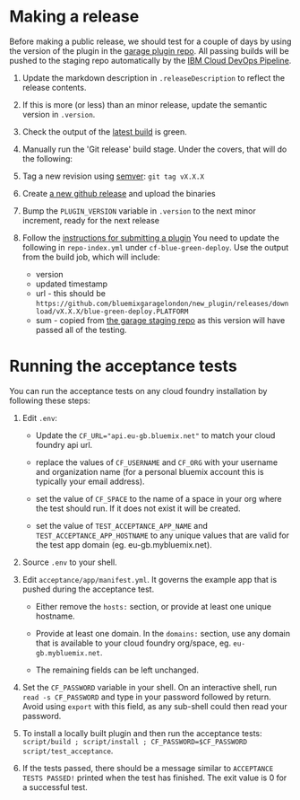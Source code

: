 # Making a release

Before making a public release, we should test for a couple of days by using the version of the plugin in 
the [garage plugin repo](https://garage-cf-plugins.eu-gb.mybluemix.net/list).
All passing builds will be pushed to the staging repo automatically by the [IBM Cloud DevOps Pipeline](https://console.bluemix.net/devops/pipelines/4e5bb6ac-762d-42aa-abe1-71beabeafbb1?env_id=ibm:yp:us-south).

1. Update the markdown description in `.releaseDescription` to reflect the release contents.

1. If this is more (or less) than an minor release, update the semantic version in `.version`.

1. Check the output of the [latest build](https://console.ng.bluemix.net/devops/pipelines/4e5bb6ac-762d-42aa-abe1-71beabeafbb1) is green.

1. Manually run the 'Git release' build stage. Under the covers, that will do the following: 

11. Tag a new revision using [semver](http://semver.org): `git tag vX.X.X`

11. Create [a new github release](https://github.com/bluemixgaragelondon/cf-blue-green-deploy/releases/new) and upload the binaries

11. Bump the `PLUGIN_VERSION` variable in `.version` to the next minor increment, ready for the next release

1. Follow the [instructions for submitting a plugin](https://github.com/cloudfoundry-incubator/cli-plugin-repo#submitting-plugins)
   You need to update the following in `repo-index.yml` under `cf-blue-green-deploy`. Use the output from the build job, which will include:

   * version
   * updated timestamp
   * url - this should be `https://github.com/bluemixgaragelondon/new_plugin/releases/download/vX.X.X/blue-green-deploy.PLATFORM`
   * sum - copied from [the garage staging repo](https://garage-cf-plugins.eu-gb.mybluemix.net/list) as this version will have passed all of the testing.

# Running the acceptance tests

You can run the acceptance tests on any cloud foundry installation by following these steps:

1. Edit `.env`:

   * Update the `CF_URL="api.eu-gb.bluemix.net"` to match your cloud foundry api url.

   * replace the values of `CF_USERNAME` and `CF_ORG` with your username and organization name (for a personal bluemix account this is typically your email address).

   * set the value of `CF_SPACE` to the name of a space in your org where the test should run. If it does not exist it will be created.

   * set the value of `TEST_ACCEPTANCE_APP_NAME` and `TEST_ACCEPTANCE_APP_HOSTNAME` to any unique values that are valid for the test app domain (eg. eu-gb.mybluemix.net).

1. Source `.env` to your shell.

1. Edit `acceptance/app/manifest.yml`. It governs the example app that is pushed during the acceptance test.

   * Either remove the `hosts:` section, or provide at least one unique hostname.

   * Provide at least one domain. In the `domains:` section, use any domain that is available to your cloud foundry org/space, eg. `eu-gb.mybluemix.net`.

   * The remaining fields can be left unchanged.

1. Set the `CF_PASSWORD` variable in your shell. On an interactive shell, run `read -s CF_PASSWORD` and type in your password followed by return. Avoid using `export` with this field, as any sub-shell could then read your password.

1. To install a locally built plugin and then run the acceptance tests: `script/build ; script/install ; CF_PASSWORD=$CF_PASSWORD script/test_acceptance`.

1. If the tests passed, there should be a message similar to `ACCEPTANCE TESTS PASSED!` printed when the test has finished. The exit value is 0 for a successful test.
